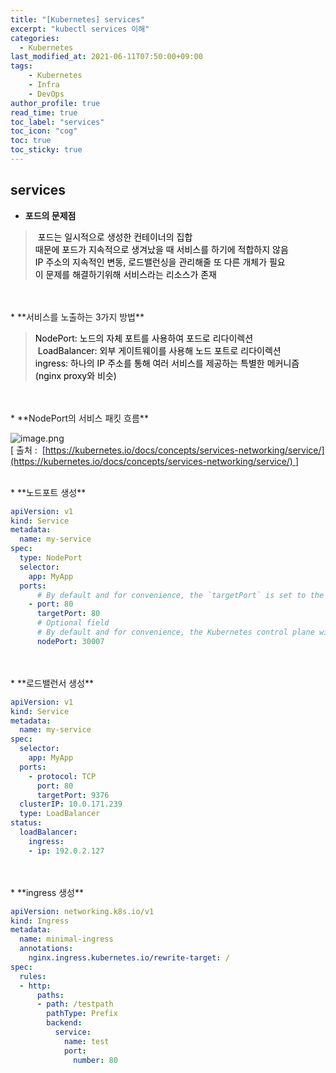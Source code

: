 ```yaml
---
title: "[Kubernetes] services"
excerpt: "kubectl services 이해"
categories: 
  - Kubernetes
last_modified_at: 2021-06-11T07:50:00+09:00
tags: 
    - Kubernetes
    - Infra
    - DevOps
author_profile: true
read_time: true
toc_label: "services" 
toc_icon: "cog" 
toc: true
toc_sticky: true
---
```


## services

* **포드의 문제점**

> <span style="color:#2a6d98"> </span><span style="color:#000000">포드는 일시적으로 생성한 컨테이너의 집합</span><br>
> <span style="color:#000000">때문에 포드가 지속적으로 생겨났을 때 서비스를 하기에 적합하지 않음</span><br>
> <span style="color:#000000">IP 주소의 지속적인 변동, 로드밸런싱을 관리해줄 또 다른 개체가 필요</span><br>
> <span style="color:#000000">이 문제를 해결하기위해 서비스라는 리소스가 존재</span>

<br>
<br>
* **서비스를 노출하는 3가지 방법**

> <span style="color:#000000">NodePort: 노드의 자체 포트를 사용하여 포드로 리다이렉션</span><br>
> <span style="color:#000000"> LoadBalancer: 외부 게이트웨이를 사용해 노드 포트로 리다이렉션</span><br>
> <span style="color:#000000">ingress: 하나의 IP 주소를 통해 여러 서비스를 제공하는 특별한 메커니즘 (nginx proxy와 비슷)</span>

<br>
<br>
* **NodePort의 서비스 패킷 흐름**

![image.png](https://youngfromseoul.github.io/assets/images/nodeport.png?raw=true)<br>
[ 출처 :  <span style="color:#0000ff">[https://kubernetes.io/docs/concepts/services-networking/service/](https://kubernetes.io/docs/concepts/services-networking/service/) </span>]

<br>
* **노드포트 생성**

``` yaml
apiVersion: v1
kind: Service
metadata:
  name: my-service
spec:
  type: NodePort
  selector:
    app: MyApp
  ports:
      # By default and for convenience, the `targetPort` is set to the same value as the `port` field.
    - port: 80
      targetPort: 80
      # Optional field
      # By default and for convenience, the Kubernetes control plane will allocate a port from a range (default: 30000-32767)
      nodePort: 30007
```
<br>
<br>
* **로드밸런서 생성**

``` yaml
apiVersion: v1
kind: Service
metadata:
  name: my-service
spec:
  selector:
    app: MyApp
  ports:
    - protocol: TCP
      port: 80
      targetPort: 9376
  clusterIP: 10.0.171.239
  type: LoadBalancer
status:
  loadBalancer:
    ingress:
    - ip: 192.0.2.127
```
<br>
<br>
* **ingress 생성**

``` yaml
apiVersion: networking.k8s.io/v1
kind: Ingress
metadata:
  name: minimal-ingress
  annotations:
    nginx.ingress.kubernetes.io/rewrite-target: /
spec:
  rules:
  - http:
      paths:
      - path: /testpath
        pathType: Prefix
        backend:
          service:
            name: test
            port:
              number: 80
```
